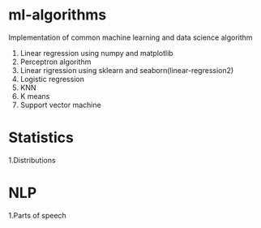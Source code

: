 
# ml-algorithms
Implementation of common machine learning and data science algorithm

1. Linear regression using numpy and matplotlib
2. Perceptron algorithm
3. Linear rigression using sklearn and seaborn(linear-regression2)
4. Logistic regression
5. KNN
6. K means
7. Support vector machine


# Statistics
1.Distributions


# NLP
1.Parts of speech 
